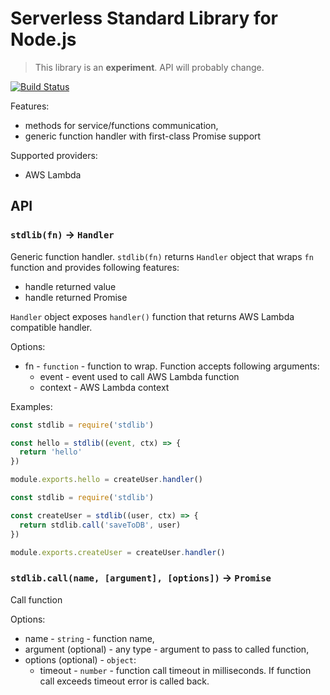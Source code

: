# Serverless Standard Library for Node.js

> This library is an **experiment**. API will probably change.

[![Build Status](https://travis-ci.org/serverless/stdlib-node.svg?branch=master)](https://travis-ci.org/serverless/stdlib-node)

Features:

- methods for service/functions communication,
- generic function handler with first-class Promise support

Supported providers:

- AWS Lambda

## API

### `stdlib(fn)` -> `Handler`

Generic function handler. `stdlib(fn)` returns `Handler` object that wraps `fn` function and provides following features:

- handle returned value
- handle returned Promise

`Handler` object exposes `handler()` function that returns AWS Lambda compatible handler.

Options:

- fn - `function` - function to wrap. Function accepts following arguments:
  - event - event used to call AWS Lambda function
  - context - AWS Lambda context

Examples:

```javascript
const stdlib = require('stdlib')

const hello = stdlib((event, ctx) => {
  return 'hello'
})

module.exports.hello = createUser.handler()
```

```javascript
const stdlib = require('stdlib')

const createUser = stdlib((user, ctx) => {
  return stdlib.call('saveToDB', user)
})

module.exports.createUser = createUser.handler()
```

### `stdlib.call(name, [argument], [options])` -> `Promise`

Call function

Options:

- name - `string` - function name,
- argument (optional) - any type - argument to pass to called function,
- options (optional) - `object`:
  - timeout - `number` - function call timeout in milliseconds. If function call exceeds timeout error is called back.
